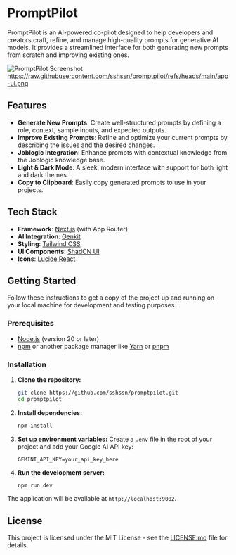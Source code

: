 # PromptPilot

PromptPilot is an AI-powered co-pilot designed to help developers and creators craft, refine, and manage high-quality prompts for generative AI models. It provides a streamlined interface for both generating new prompts from scratch and improving existing ones.

![PromptPilot Screenshot](https://i.imgur.com/your-screenshot.png) <https://raw.githubusercontent.com/sshssn/promptpilot/refs/heads/main/app-ui.png>

## Features

- **Generate New Prompts**: Create well-structured prompts by defining a role, context, sample inputs, and expected outputs.
- **Improve Existing Prompts**: Refine and optimize your current prompts by describing the issues and the desired changes.
- **Joblogic Integration**: Enhance prompts with contextual knowledge from the Joblogic knowledge base.
- **Light & Dark Mode**: A sleek, modern interface with support for both light and dark themes.
- **Copy to Clipboard**: Easily copy generated prompts to use in your projects.

## Tech Stack

- **Framework**: [Next.js](https://nextjs.org/) (with App Router)
- **AI Integration**: [Genkit](https://firebase.google.com/docs/genkit)
- **Styling**: [Tailwind CSS](https://tailwindcss.com/)
- **UI Components**: [ShadCN UI](https://ui.shadcn.com/)
- **Icons**: [Lucide React](https://lucide.dev/guide/packages/lucide-react)

## Getting Started

Follow these instructions to get a copy of the project up and running on your local machine for development and testing purposes.

### Prerequisites

- [Node.js](https://nodejs.org/) (version 20 or later)
- [npm](https://www.npmjs.com/) or another package manager like [Yarn](https://yarnpkg.com/) or [pnpm](https://pnpm.io/)

### Installation

1.  **Clone the repository:**
    ```sh
    git clone https://github.com/sshssn/promptpilot.git
    cd promptpilot
    ```

2.  **Install dependencies:**
    ```sh
    npm install
    ```

3.  **Set up environment variables:**
    Create a `.env` file in the root of your project and add your Google AI API key:
    ```
    GEMINI_API_KEY=your_api_key_here
    ```

4.  **Run the development server:**
    ```sh
    npm run dev
    ```

The application will be available at `http://localhost:9002`.

## License

This project is licensed under the MIT License - see the [LICENSE.md](LICENSE.md) file for details.
